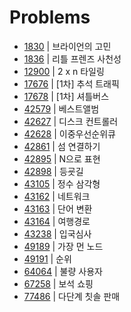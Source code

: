 # Problems

- [1830](https://programmers.co.kr/learn/courses/30/lessons/1830?language=java) | 브라이언의 고민
- [1836](https://programmers.co.kr/learn/courses/30/lessons/1836?language=java) | 리틀 프렌즈 사천성
- [12900](https://programmers.co.kr/learn/courses/30/lessons/12900?language=java) | 2 x n 타일링
- [17676](https://programmers.co.kr/learn/courses/30/lessons/17676?language=java) | [1차] 추석 트래픽
- [17678](https://programmers.co.kr/learn/courses/30/lessons/17678?language=java) | [1차] 셔틀버스
- [42579](https://programmers.co.kr/learn/courses/30/lessons/42579?language=java) | 베스트앨범
- [42627](https://programmers.co.kr/learn/courses/30/lessons/42627?language=java) | 디스크 컨트롤러
- [42628](https://programmers.co.kr/learn/courses/30/lessons/42628?language=java) | 이중우선순위큐
- [42861](https://programmers.co.kr/learn/courses/30/lessons/42861?language=java) | 섬 연결하기
- [42895](https://programmers.co.kr/learn/courses/30/lessons/42895?language=java) | N으로 표현
- [42898](https://programmers.co.kr/learn/courses/30/lessons/42898?language=java) | 등굣길
- [43105](https://programmers.co.kr/learn/courses/30/lessons/43105?language=java) | 정수 삼각형
- [43162](https://programmers.co.kr/learn/courses/30/lessons/43162?language=java) | 네트워크
- [43163](https://programmers.co.kr/learn/courses/30/lessons/43163?language=java) | 단어 변환
- [43164](https://programmers.co.kr/learn/courses/30/lessons/43164?language=java) | 여행경로
- [43238](https://programmers.co.kr/learn/courses/30/lessons/43238?language=java) | 입국심사
- [49189](https://programmers.co.kr/learn/courses/30/lessons/49189?language=java) | 가장 먼 노드
- [49191](https://programmers.co.kr/learn/courses/30/lessons/49191?language=java) | 순위
- [64064](https://programmers.co.kr/learn/courses/30/lessons/64064?language=java) | 불량 사용자
- [67258](https://programmers.co.kr/learn/courses/30/lessons/67258?language=java) | 보석 쇼핑
- [77486](https://programmers.co.kr/learn/courses/30/lessons/77486?language=java) | 다단계 칫솔 판매